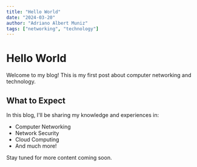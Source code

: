 ```yaml
---
title: "Hello World"
date: "2024-03-20"
author: "Adriano Albert Muniz"
tags: ["networking", "technology"]
---
```


# Hello World

Welcome to my blog! This is my first post about computer networking and technology.

## What to Expect

In this blog, I'll be sharing my knowledge and experiences in:

- Computer Networking
- Network Security
- Cloud Computing
- And much more!

Stay tuned for more content coming soon. 